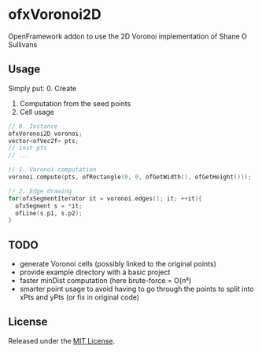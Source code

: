 ofxVoronoi2D
============

OpenFramework addon to use the 2D Voronoi implementation of Shane O Sullivans

Usage
-----
Simply put:
  0. Create
  1. Computation from the seed points
  2. Cell usage

```cpp
// 0. Instance
ofxVoronoi2D voronoi;
vector<ofVec2f> pts;
// init pts
// ...

// 1. Voronoi computation
voronoi.compute(pts, ofRectangle(0, 0, ofGetWidth(), ofGetHeight()));

// 2. Edge drawing
for(ofxSegmentIterator it = voronoi.edges(); it; ++it){
  ofxSegment s = *it;
  ofLine(s.p1, s.p2);
}
```

TODO
----
  - generate Voronoi cells (possibly linked to the original points)
  - provide example directory with a basic project
  - faster minDist computation (here brute-force = O(n²)
  - smarter point usage to avoid having to go through the points to split into xPts and yPts (or fix in original code)

License
-------
Released under the [MIT License](http://www.opensource.org/licenses/MIT).
